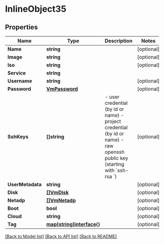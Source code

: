 # InlineObject35

## Properties
Name | Type | Description | Notes
------------ | ------------- | ------------- | -------------
**Name** | **string** |  | [optional] 
**Image** | **string** |  | [optional] 
**Iso** | **string** |  | [optional] 
**Service** | **string** |  | 
**Username** | **string** |  | [optional] 
**Password** | [**VmPassword**](vm_password.md) |  | [optional] 
**SshKeys** | **[]string** | - user credential (by id or name) - project credential (by id or name) - raw openssh public key (starting with &#x60;ssh-rsa &#x60;) | [optional] 
**UserMetadata** | **string** |  | [optional] 
**Disk** | [**[]VmDisk**](vm_disk.md) |  | [optional] 
**Netadp** | [**[]VmNetadp**](vm_netadp.md) |  | [optional] 
**Boot** | **bool** |  | [optional] 
**Cloud** | **string** |  | [optional] 
**Tag** | [**map[string]interface{}**](.md) |  | [optional] 

[[Back to Model list]](../README.md#documentation-for-models) [[Back to API list]](../README.md#documentation-for-api-endpoints) [[Back to README]](../README.md)


